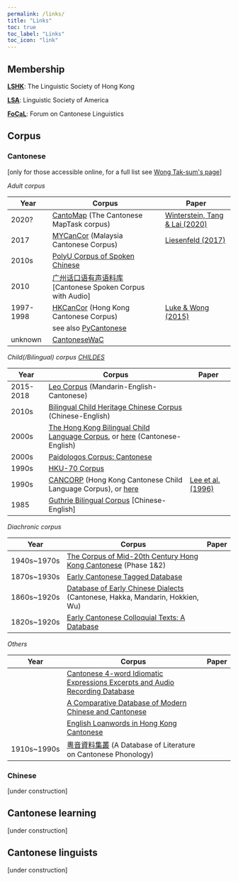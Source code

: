 ```yaml
---
permalink: /links/
title: "Links"
toc: true
toc_label: "Links"
toc_icon: "link"
---
```


## Membership
[**LSHK**](https://www.lshk.org/): The Linguistic Society of Hong Kong

[**LSA**](https://www.linguisticsociety.org/): Linguistic Society of America

[**FoCaL**](https://focalhongkong.wordpress.com/): Forum on Cantonese Linguistics


## Corpus
### Cantonese
[only for those accessible online, for a full list see [Wong Tak-sum's page](http://wongtaksum.no-ip.info:81/corpus.htm)]

*Adult corpus*

| Year      | Corpus          | Paper |
| --------- | --------------- | ----- |
| 2020?     | [CantoMap](https://github.com/gwinterstein/CantoMap) (The Cantonese MapTask corpus)        | [Winterstein, Tang & Lai (2020)](https://www.aclweb.org/anthology/2020.lrec-1.355.pdf)
| 2017      | [MYCanCor](https://github.com/liesenf/MYCanCor) (Malaysia Cantonese Corpus)| [Liesenfeld (2017)](http://www.lrec-conf.org/proceedings/lrec2018/pdf/192.pdf) |
| 2010s     | [PolyU Corpus of Spoken Chinese](http://wongtaksum.no-ip.info:81/corpus.htm)         |
| 2010      | [广州话口语有声语料库](https://huayu.jnu.edu.cn/corpus6/index.aspx) [Cantonese Spoken Corpus with Audio]              |
| 1997-1998 | [HKCanCor](http://compling.hss.ntu.edu.sg/hkcancor/) (Hong Kong Cantonese Corpus) | [Luke & Wong (2015)](http://compling.hss.ntu.edu.sg/hkcancor/data/LukeWong_Hong-Kong-Cantonese-Corpus.pdf) |
|           | see also [PyCantonese](https://github.com/jacksonllee/pycantonese)                |
| unknown   | [CantoneseWaC](https://www.sketchengine.eu/cantonesewac-corpus/)                     |


*Child(/Bilingual) corpus [CHILDES](https://childes.talkbank.org/)*

| Year      | Corpus          | Paper |
| --------- | --------------- | ----- |
| 2015-2018 | [Leo Corpus](https://childes.talkbank.org/access/Biling/Leo.html) (Mandarin-English-Cantonese) |
| 2010s | [Bilingual Child Heritage Chinese Corpus](https://childes.talkbank.org/access/Biling/CHCC.html) (Chinese-English) |
| 2000s     | [The Hong Kong Bilingual Child Language Corpus](http://www.cuhk.edu.hk/lin/home/bilingual.htm), or [here](https://childes.talkbank.org/access/Biling/YipMatthews.html) (Cantonese-English) |
| 2000s     | [Paidologos Corpus: Cantonese](https://phonbank.talkbank.org/access/Chinese/Cantonese/PaidoCantonese.html) |
| 1990s     | [HKU-70 Corpus](https://childes.talkbank.org/access/Chinese/Cantonese/HKU.html) |
| 1990s     | [CANCORP](http://www.arts.cuhk.edu.hk/~lal/corpora.html#CANCORP) (Hong Kong Cantonese Child Language Corpus), or [here](https://childes.talkbank.org/access/Chinese/Cantonese/LeeWongLeung.html) | [Lee et al. (1996)](http://www.cuhk.edu.hk/lin/langacq/lee_etal1996.pdf) |
| 1985      | [Guthrie Bilingual Corpus](https://childes.talkbank.org/access/Biling/Guthrie.html) [Chinese-English] |


*Diachronic corpus*

| Year        | Corpus          | Paper |
| ----------- | --------------- | ----- |
| 1940s~1970s | [The Corpus of Mid-20th Century Hong Kong Cantonese](https://hkcc.eduhk.hk/) (Phase 1&2) |
| 1870s~1930s | [Early Cantonese Tagged Database](http://database.shss.ust.hk/Cantag/) |
| 1860s~1920s | [Database of Early Chinese Dialects](http://database.shss.ust.hk/5dialects/) (Cantonese, Hakka, Mandarin, Hokkien, Wu) |
| 1820s~1920s | [Early Cantonese Colloquial Texts: A Database](http://143.89.108.109/Candbase/) |


*Others*

| Year        | Corpus          | Paper |
| ----------- | --------------- | ----- |
|             | [Cantonese 4-word Idiomatic Expressions Excerpts and Audio Recording Database](http://www.livac.org/yueqie/) |
|             | [A Comparative Database of Modern Chinese and Cantonese](http://apps.itsc.cuhk.edu.hk/hanyu/Page/Cover.aspx) |
|             | [English Loanwords in Hong Kong Cantonese](https://chaaklau.github.io/elw/) |
| 1910s~1990s | [粵音資料集叢](https://jyut.net/) (A Database of Literature on Cantonese Phonology) |

### Chinese
[under construction]


## Cantonese learning
[under construction]

## Cantonese linguists
[under construction]
